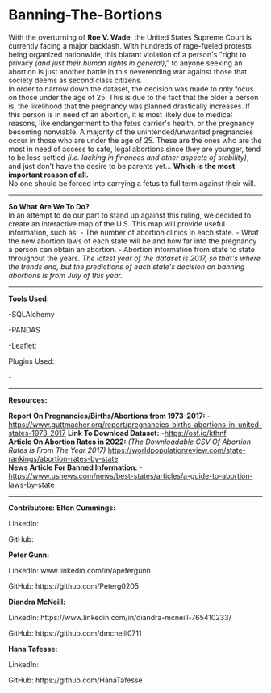 # Banning-The-Bortions

With the overturning of <b>Roe V. Wade</b>, the United States Supreme Court is currently facing a major backlash. With hundreds of rage-fueled protests being organized nationwide, this blatant violation of a person's "right to privacy <i>(and just their human rights in general)</i>," to anyone seeking an abortion is just another battle in this neverending war against those that society deems as second class citizens.
<br>
In order to narrow down the dataset, the decision was made to only focus on those under the age of 25. This is due to the fact that the older a person is, the likelihood that the pregnancy was planned drastically increases. If this person is in need of an abortion, it is most likely due to medical reasons, like endangerment to the fetus carrier's health, or the pregnancy becoming nonviable. A majority of the unintended/unwanted pregnancies occur in those who are under the age of 25. These are the ones who are the most in need of access to safe, legal abortions since they are younger, tend to be less settled <i>(i.e. lacking in finances and other aspects of stability)</i>, and just don't have the desire to be parents yet... <strong>Which is the most important reason of all.</strong>
<br>
No one should be forced into carrying a fetus to full term against their will. 
<hr>
<b>So What Are We To Do?</b>
<br>
In an attempt to do our part to stand up against this ruling, we decided to create an interactive map of the U.S. This map will provide useful information, such as:
- The number of abortion clinics in each state.
- What the new abortion laws of each state will be and how far into the pregnancy a person can obtain an abortion.
- Abortion information from state to state throughout the years.  
<i>The latest year of the dataset is 2017, so that's where the trends end, but the predictions of each state's decision on banning abortions is from July of this year.</i>
<hr>
<b>Tools Used:</b>
<p>-SQLAlchemy</p>
<p>-PANDAS</p>
<p>-Leaflet:</p>
<p>  Plugins Used:</p>
<p>  - </p>
<hr>
<b>Resources:</b>

<b>Report On Pregnancies/Births/Abortions from 1973-2017:</b>
-https://www.guttmacher.org/report/pregnancies-births-abortions-in-united-states-1973-2017
<b>Link To Download Dataset:</b>
-https://osf.io/kthnf
<br> 
<b>Article On Abortion Rates in 2022:</b> <i>(The Downloadable CSV Of Abortion Rates is From The Year 2017)</i>
https://worldpopulationreview.com/state-rankings/abortion-rates-by-state
<br> 
<b>News Article For Banned Information: </b>
-https://www.usnews.com/news/best-states/articles/a-guide-to-abortion-laws-by-state
<hr>
<b>Contributors:</b>
<strong>Elton Cummings: </strong>
<p>  LinkedIn:  </p>
<p>  GitHub:   </p>
<strong>Peter Gunn: </strong>
<p>  LinkedIn: www.linkedin.com/in/apetergunn  </p>
<p>  GitHub: https://github.com/Peterg0205  </p>
<strong>Diandra McNeill: </strong>
<p>  LinkedIn: https://www.linkedin.com/in/diandra-mcneill-765410233/  </p>
<p>  GitHub: https://github.com/dmcneill0711  </p>
<strong>Hana Tafesse: </strong>
<p>  LinkedIn:  </p>
<p>  GitHub: https://github.com/HanaTafesse  </p>
